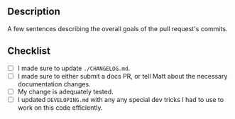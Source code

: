 ## Description

A few sentences describing the overall goals of the pull request's commits.

## Checklist

<!--
  Please review the requirements for each checkbox, and check them
  off (change "[ ]" to "[x]") as you verify that they are complete.
-->

 - [ ] I made sure to update `./CHANGELOG.md`.
 - [ ] I made sure to either submit a docs PR, or tell Matt about the necessary documentation changes.
 - [ ] My change is adequately tested.
 - [ ] I updated `DEVELOPING.md` with any any special dev tricks I had to use to work on this code efficiently.
